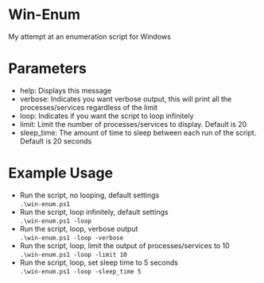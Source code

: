 # Win-Enum
My attempt at an enumeration script for Windows

# Parameters
- help: Displays this message
- verbose: Indicates you want verbose output, this will print all the processes/services regardless of the limit
- loop: Indicates if you want the script to loop infinitely
- limit: Limit the number of processes/services to display. Default is 20
- sleep\_time: The amount of time to sleep between each run of the script. Default is 20 seconds

# Example Usage
- Run the script, no looping, default settings<br>
     ```.\win-enum.ps1```
- Run the script, loop infinitely, default settings<br>
     ```.\win-enum.ps1 -loop```
- Run the script, loop, verbose output<br>
     ```.\win-enum.ps1 -loop -verbose```
- Run the script, loop, limit the output of processes/services to 10<br>
     ```.\win-enum.ps1 -loop -limit 10```
- Run the script, loop, set sleep time to 5 seconds<br>
     ```.\win-enum.ps1 -loop -sleep_time 5```
